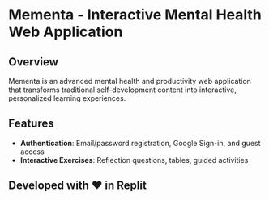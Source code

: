 # Mementa - Interactive Mental Health Web Application

## Overview
Mementa is an advanced mental health and productivity web application that transforms traditional self-development content into interactive, personalized learning experiences.

## Features
- **Authentication**: Email/password registration, Google Sign-in, and guest access
- **Interactive Exercises**: Reflection questions, tables, guided activities

## Developed with ❤️ in Replit
